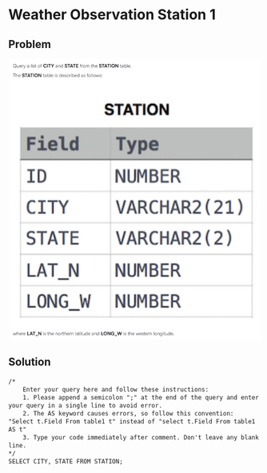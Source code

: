 # Weather Observation Station 1

## Problem
![alt text](image.png)

## Solution
```
/*
    Enter your query here and follow these instructions:
    1. Please append a semicolon ";" at the end of the query and enter your query in a single line to avoid error.
    2. The AS keyword causes errors, so follow this convention: "Select t.Field From table1 t" instead of "select t.Field From table1 AS t"
    3. Type your code immediately after comment. Don't leave any blank line.
*/
SELECT CITY, STATE FROM STATION;
```